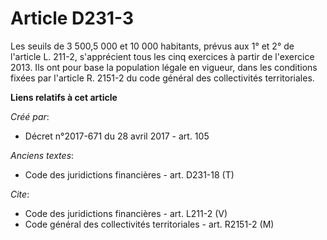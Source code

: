 # Article D231-3

Les seuils de 3 500,5 000 et 10 000 habitants, prévus aux 1° et 2° de l'article L. 211-2, s'apprécient tous les cinq
exercices à partir de l'exercice 2013. Ils ont pour base la population légale en vigueur, dans les conditions fixées par
l'article R. 2151-2 du code général des collectivités territoriales.

**Liens relatifs à cet article**

_Créé par_:

  - Décret n°2017-671 du 28 avril 2017 - art. 105

_Anciens textes_:

  - Code des juridictions financières - art. D231-18 (T)

_Cite_:

  - Code des juridictions financières - art. L211-2 (V)
  - Code général des collectivités territoriales - art. R2151-2 (M)
